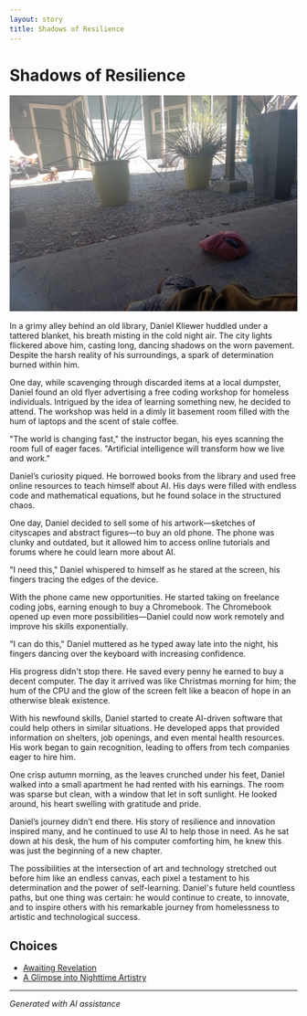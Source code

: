 ```yaml
---
layout: story
title: Shadows of Resilience
---
```


# Shadows of Resilience

![Shadows of Resilience](/input_images/20221013_125636.jpg)

In a grimy alley behind an old library, Daniel Kliewer huddled under a tattered blanket, his breath misting in the cold night air. The city lights flickered above him, casting long, dancing shadows on the worn pavement. Despite the harsh reality of his surroundings, a spark of determination burned within him.

One day, while scavenging through discarded items at a local dumpster, Daniel found an old flyer advertising a free coding workshop for homeless individuals. Intrigued by the idea of learning something new, he decided to attend. The workshop was held in a dimly lit basement room filled with the hum of laptops and the scent of stale coffee.

"The world is changing fast," the instructor began, his eyes scanning the room full of eager faces. "Artificial intelligence will transform how we live and work."

Daniel’s curiosity piqued. He borrowed books from the library and used free online resources to teach himself about AI. His days were filled with endless code and mathematical equations, but he found solace in the structured chaos.

One day, Daniel decided to sell some of his artwork—sketches of cityscapes and abstract figures—to buy an old phone. The phone was clunky and outdated, but it allowed him to access online tutorials and forums where he could learn more about AI.

"I need this," Daniel whispered to himself as he stared at the screen, his fingers tracing the edges of the device.

With the phone came new opportunities. He started taking on freelance coding jobs, earning enough to buy a Chromebook. The Chromebook opened up even more possibilities—Daniel could now work remotely and improve his skills exponentially.

"I can do this," Daniel muttered as he typed away late into the night, his fingers dancing over the keyboard with increasing confidence.

His progress didn't stop there. He saved every penny he earned to buy a decent computer. The day it arrived was like Christmas morning for him; the hum of the CPU and the glow of the screen felt like a beacon of hope in an otherwise bleak existence.

With his newfound skills, Daniel started to create AI-driven software that could help others in similar situations. He developed apps that provided information on shelters, job openings, and even mental health resources. His work began to gain recognition, leading to offers from tech companies eager to hire him.

One crisp autumn morning, as the leaves crunched under his feet, Daniel walked into a small apartment he had rented with his earnings. The room was sparse but clean, with a window that let in soft sunlight. He looked around, his heart swelling with gratitude and pride.

Daniel’s journey didn’t end there. His story of resilience and innovation inspired many, and he continued to use AI to help those in need. As he sat down at his desk, the hum of his computer comforting him, he knew this was just the beginning of a new chapter.

The possibilities at the intersection of art and technology stretched out before him like an endless canvas, each pixel a testament to his determination and the power of self-learning. Daniel's future held countless paths, but one thing was certain: he would continue to create, to innovate, and to inspire others with his remarkable journey from homelessness to artistic and technological success.


## Choices

* [Awaiting Revelation](/stories/475838291_1316583769763327_611859964883411367_n)
* [A Glimpse into Nighttime Artistry](/stories/C8C6DEF8-4239-4B16-ADF3-4EAF62D4795A)


---
*Generated with AI assistance*
